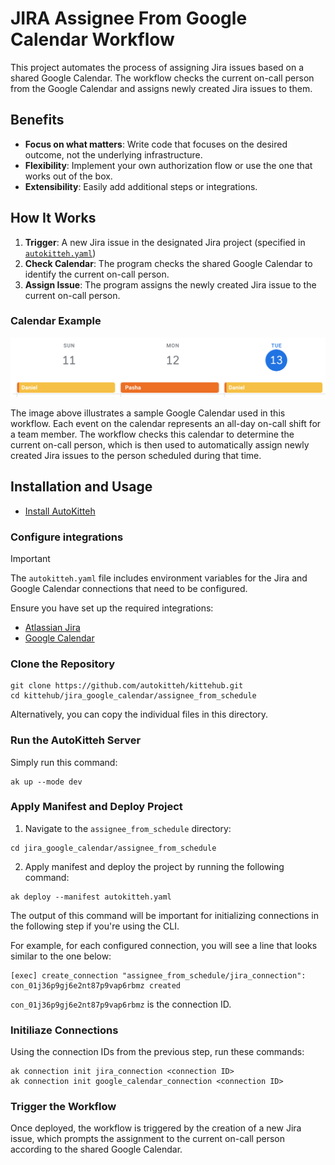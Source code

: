 # JIRA Assignee From Google Calendar Workflow 

This project automates the process of assigning Jira issues based on a shared Google Calendar. The workflow checks the current on-call person from the Google Calendar and assigns newly created Jira issues to them.

## Benefits

- **Focus on what matters**: Write code that focuses on the desired outcome, not the underlying infrastructure.
- **Flexibility**: Implement your own authorization flow or use the one that works out of the box.
- **Extensibility**: Easily add additional steps or integrations.

## How It Works

1. **Trigger**: A new Jira issue in the designated Jira project (specified in [`autokitteh.yaml`](./autokitteh.yaml))
2. **Check Calendar**: The program checks the shared Google Calendar to identify the current on-call person.
3. **Assign Issue**: The program assigns the newly created Jira issue to the current on-call person.

### Calendar Example

![Calendar Example](./images/calendar_example.png)

The image above illustrates a sample Google Calendar used in this workflow. Each event on the calendar represents an all-day on-call shift for a team member. The workflow checks this calendar to determine the current on-call person, which is then used to automatically assign newly created Jira issues to the person scheduled during that time.

## Installation and Usage 

- [Install AutoKitteh](https://docs.autokitteh.com/get_started/install)

### Configure integrations

> [!IMPORTANT]
> The `autokitteh.yaml` file includes environment variables for the Jira and Google Calendar connections that need to be configured.

Ensure you have set up the required integrations:

- [Atlassian Jira](https://docs.autokitteh.com/integrations/atlassian)
- [Google Calendar](https://docs.autokitteh.com/integrations/google)

### Clone the Repository

```shell
git clone https://github.com/autokitteh/kittehub.git
cd kittehub/jira_google_calendar/assignee_from_schedule
```

Alternatively, you can copy the individual files in this directory.

### Run the AutoKitteh Server

Simply run this command:

```shell
ak up --mode dev
```

### Apply Manifest and Deploy Project

1. Navigate to the `assignee_from_schedule` directory:

```shell
cd jira_google_calendar/assignee_from_schedule
```

2. Apply manifest and deploy the project by running the following command:

```shell
ak deploy --manifest autokitteh.yaml
```

The output of this command will be important for initializing connections in the following step if you're using the CLI.

For example, for each configured connection, you will see a line that looks similar to the one below:

```shell
[exec] create_connection "assignee_from_schedule/jira_connection": con_01j36p9gj6e2nt87p9vap6rbmz created   
```

`con_01j36p9gj6e2nt87p9vap6rbmz` is the connection ID.

### Initiliaze Connections

Using the connection IDs from the previous step, run these commands:

```shell
ak connection init jira_connection <connection ID>
ak connection init google_calendar_connection <connection ID>
```

### Trigger the Workflow

Once deployed, the workflow is triggered by the creation of a new Jira issue, which prompts the assignment to the current on-call person according to the shared Google Calendar.
